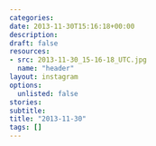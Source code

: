 ```yaml
---
categories:
date: 2013-11-30T15:16:18+00:00
description:
draft: false
resources:
- src: 2013-11-30_15-16-18_UTC.jpg
  name: "header"
layout: instagram
options:
  unlisted: false
stories:
subtitle:
title: "2013-11-30"
tags: []
---
```


 
